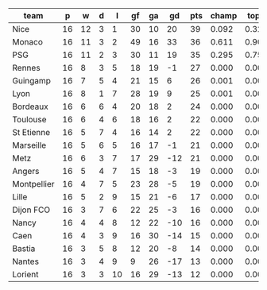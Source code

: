 |    team     | p  | w  | d | l  | gf | ga | gd  | pts | champ | top2  | top3  | top4  |  5-7  | bot4  | bot3  | bot2  |
|-------------|----|----|---|----|----|----|-----|-----|-------|-------|-------|-------|-------|-------|-------|-------|
| Nice        | 16 | 12 | 3 |  1 | 30 | 10 |  20 |  39 | 0.092 | 0.328 | 0.871 | 0.957 | 0.041 | 0.000 | 0.000 | 0.000|
| Monaco      | 16 | 11 | 3 |  2 | 49 | 16 |  33 |  36 | 0.611 | 0.902 | 0.993 | 0.999 | 0.001 | 0.000 | 0.000 | 0.000|
| PSG         | 16 | 11 | 2 |  3 | 30 | 11 |  19 |  35 | 0.295 | 0.752 | 0.970 | 0.993 | 0.007 | 0.000 | 0.000 | 0.000|
| Rennes      | 16 |  8 | 3 |  5 | 18 | 19 |  -1 |  27 | 0.000 | 0.003 | 0.022 | 0.140 | 0.396 | 0.006 | 0.002 | 0.001|
| Guingamp    | 16 |  7 | 5 |  4 | 21 | 15 |   6 |  26 | 0.001 | 0.006 | 0.052 | 0.273 | 0.453 | 0.001 | 0.000 | 0.000|
| Lyon        | 16 |  8 | 1 |  7 | 28 | 19 |   9 |  25 | 0.001 | 0.006 | 0.046 | 0.259 | 0.437 | 0.002 | 0.001 | 0.000|
| Bordeaux    | 16 |  6 | 6 |  4 | 20 | 18 |   2 |  24 | 0.000 | 0.000 | 0.008 | 0.059 | 0.265 | 0.025 | 0.011 | 0.004|
| Toulouse    | 16 |  6 | 4 |  6 | 18 | 16 |   2 |  22 | 0.000 | 0.002 | 0.023 | 0.172 | 0.421 | 0.006 | 0.003 | 0.001|
| St Etienne  | 16 |  5 | 7 |  4 | 16 | 14 |   2 |  22 | 0.000 | 0.000 | 0.006 | 0.057 | 0.287 | 0.024 | 0.012 | 0.004|
| Marseille   | 16 |  5 | 6 |  5 | 16 | 17 |  -1 |  21 | 0.000 | 0.000 | 0.005 | 0.041 | 0.223 | 0.038 | 0.019 | 0.007|
| Metz        | 16 |  6 | 3 |  7 | 17 | 29 | -12 |  21 | 0.000 | 0.000 | 0.000 | 0.005 | 0.064 | 0.185 | 0.106 | 0.050|
| Angers      | 16 |  5 | 4 |  7 | 15 | 18 |  -3 |  19 | 0.000 | 0.000 | 0.001 | 0.018 | 0.144 | 0.080 | 0.044 | 0.019|
| Montpellier | 16 |  4 | 7 |  5 | 23 | 28 |  -5 |  19 | 0.000 | 0.000 | 0.002 | 0.018 | 0.143 | 0.086 | 0.047 | 0.023|
| Lille       | 16 |  5 | 2 |  9 | 15 | 21 |  -6 |  17 | 0.000 | 0.000 | 0.000 | 0.003 | 0.040 | 0.243 | 0.154 | 0.077|
| Dijon FCO   | 16 |  3 | 7 |  6 | 22 | 25 |  -3 |  16 | 0.000 | 0.000 | 0.000 | 0.003 | 0.038 | 0.270 | 0.169 | 0.088|
| Nancy       | 16 |  4 | 4 |  8 | 12 | 22 | -10 |  16 | 0.000 | 0.000 | 0.000 | 0.001 | 0.020 | 0.393 | 0.269 | 0.155|
| Caen        | 16 |  4 | 3 |  9 | 16 | 30 | -14 |  15 | 0.000 | 0.000 | 0.000 | 0.000 | 0.005 | 0.616 | 0.484 | 0.329|
| Bastia      | 16 |  3 | 5 |  8 | 12 | 20 |  -8 |  14 | 0.000 | 0.000 | 0.000 | 0.001 | 0.012 | 0.469 | 0.335 | 0.200|
| Nantes      | 16 |  3 | 4 |  9 |  9 | 26 | -17 |  13 | 0.000 | 0.000 | 0.000 | 0.000 | 0.002 | 0.763 | 0.655 | 0.498|
| Lorient     | 16 |  3 | 3 | 10 | 16 | 29 | -13 |  12 | 0.000 | 0.000 | 0.000 | 0.000 | 0.001 | 0.794 | 0.691 | 0.544|

